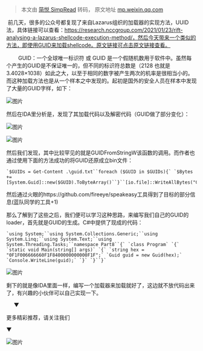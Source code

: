 > 本文由 [简悦 SimpRead](http://ksria.com/simpread/) 转码， 原文地址 [mp.weixin.qq.com](https://mp.weixin.qq.com/s/9N5IN-695S2jbpKi02NUkA)

 前几天，很多的公众号都复现了来自Lazarus组织的加载器的实现方法，UUID法，具体链接可以查看：https://research.nccgroup.com/2021/01/23/rift-analysing-a-lazarus-shellcode-execution-method/，然后今天带来一个类似的方法，即使用GUID来加载shellcode。原文链接可点击原文链接查看。

  

        GUID：一个全球唯一标识符 或 GUID 是一个假随机数用于软件中。虽然每个产生的GUID是不保证唯一的，但不同的标识符总数是（2128 也就是3.4028×1038）如此之大，以至于相同的数字被产生两次的机率是很相当小的。而这种加载方法也是从一个样本之中发现的。起初是国外的安全人员在样本中发现了大量的GUID字样，如下：

  

![图片](https://mmbiz.qpic.cn/mmbiz_png/mj7qfictF08UI754BPzGHsfVW2ku5iamKCANeGUBIt8vy9Ovdj1g7dGYyyX7svNcGRibHXLEvtHICtuiaeoPONIRvA/640?wx_fmt=png&tp=webp&wxfrom=5&wx_lazy=1&wx_co=1)

  

然后在IDA里分析是，发现了其加载代码以及解密代码（GUID做了部分变化）：

  

![图片](https://mmbiz.qpic.cn/mmbiz_png/mj7qfictF08UI754BPzGHsfVW2ku5iamKCjohu3NhFBIf2pljztHUPadspt6yfdM4kXic2RnAicicvq8Y4kOVFxcibOw/640?wx_fmt=png&tp=webp&wxfrom=5&wx_lazy=1&wx_co=1)

  

![图片](https://mmbiz.qpic.cn/mmbiz_png/mj7qfictF08UI754BPzGHsfVW2ku5iamKCjQFbaVQSNEKNZ7KzyZDqeg7oqUrbt6cGau81y4k5icI5GSyhVsqhibZA/640?wx_fmt=png&tp=webp&wxfrom=5&wx_lazy=1&wx_co=1)

  

然后我们发现，其中比较罕见的就是GUIDFromStringW该函数的调用。而作者也通过使用下面的方法成功的将GUID还原成立bin文件：

  

```
`$GUIDs = Get-Content .\guid.txt``foreach ($GUID in $GUIDs){` `$Bytes += [System.Guid]::new($GUID).ToByteArray()``}``[io.file]::WriteAllBytes("C:\Users\Administrator\Desktop\2.bin",$Bytes)`
```

  

然后通过火眼的https://github.com/fireeye/speakeasy工具得到了目标的部分信息(蓝队同学的工具+1)

  

那么了解到了这些之后，我们便可以学习这种思路，来编写我们自己的GUID的loader，首先就是GUID的生成。C#中提供了现成的代码：

  

```
`using System;``using System.Collections.Generic;``using System.Linq;``using System.Text;``using System.Threading.Tasks;``namespace Part8``{` `class Program` `{` `static void Main(string[] args)` `{` `string hex = "0F1F006666660F1F8400000000000F1F";` `Guid guid = new Guid(hex);` `Console.WriteLine(guid);` `}` `}``}`
```

![图片](https://mmbiz.qpic.cn/mmbiz_png/mj7qfictF08UI754BPzGHsfVW2ku5iamKCe6hCrxJ7SqWKsFFRD9HGfu5vOqH1Tj9HaZ8SRHUY4SJm2jcFHicddlg/640?wx_fmt=png&tp=webp&wxfrom=5&wx_lazy=1&wx_co=1)

  

剩下的就是像IDA里面一样，编写一个加载器来加载就好了，这边就不放代码出来了，有兴趣的小伙伴可以自己实现一下。

  

     ▼

更多精彩推荐，请关注我们

▼

![图片](https://mmbiz.qpic.cn/mmbiz_png/mj7qfictF08XZjHeWkA6jN4ScHYyWRlpHPPgib1gYwMYGnDWRCQLbibiabBTc7Nch96m7jwN4PO4178phshVicWjiaeA/640?wx_fmt=png&tp=webp&wxfrom=5&wx_lazy=1&wx_co=1)